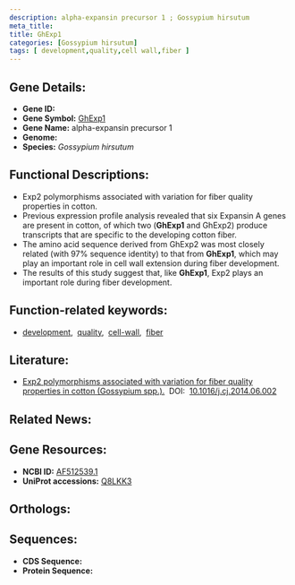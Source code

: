 ```yaml
---
description: alpha-expansin precursor 1 ; Gossypium hirsutum
meta_title:
title: GhExp1
categories: [Gossypium hirsutum]
tags: [ development,quality,cell wall,fiber ]
---
```


## Gene Details:
- **Gene ID:** []()
- **Gene Symbol:** <u>GhExp1</u>
- **Gene Name:** alpha-expansin precursor 1
- **Genome:** 
- **Species:** *Gossypium hirsutum*

## Functional Descriptions:
   - Exp2 polymorphisms associated with variation for fiber quality properties in cotton.
   - Previous expression profile analysis revealed that six Expansin A genes are present in cotton, of which two (**GhExp1** and GhExp2) produce transcripts that are specific to the developing cotton fiber.
   - The amino acid sequence derived from GhExp2 was most closely related (with 97% sequence identity) to that from **GhExp1**, which may play an important role in cell wall extension during fiber development.
   - The results of this study suggest that, like **GhExp1**, Exp2 plays an important role during fiber development.

## Function-related keywords:
   - [development](/tags/development/),&nbsp;&nbsp;[quality](/tags/quality/),&nbsp;&nbsp;[cell-wall](/tags/cell-wall/),&nbsp;&nbsp;[fiber](/tags/fiber/)

## Literature:
   - [Exp2 polymorphisms associated with variation for fiber quality properties in cotton (Gossypium spp.).](https://www.doi.org/10.1016/j.cj.2014.06.002)&nbsp;&nbsp;DOI:&nbsp;&nbsp;[10.1016/j.cj.2014.06.002](https://www.doi.org/10.1016/j.cj.2014.06.002)

## Related News:

## Gene Resources:
- **NCBI ID:**  [AF512539.1](https://www.ncbi.nlm.nih.gov/search/all/?term=AF512539.1)
- **UniProt accessions:**  [Q8LKK3](https://www.uniprot.org/uniprotkb/Q8LKK3/entry)

## Orthologs:

## Sequences:
- **CDS Sequence:**
- **Protein Sequence:**
